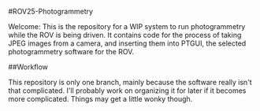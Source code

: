 #ROV25-Photogrammetry

Welcome: This is the repository for a WIP system to run photogrammetry while the ROV is being driven. It contains code for the process of taking JPEG images from a camera, and inserting them into PTGUI, the selected photogrammetry software for the ROV.

##Workflow

This repository is only one branch, mainly because the software really isn't that complicated. I'll probably work on organizing it for later if it becomes more complicated. Things may get a little wonky though.
